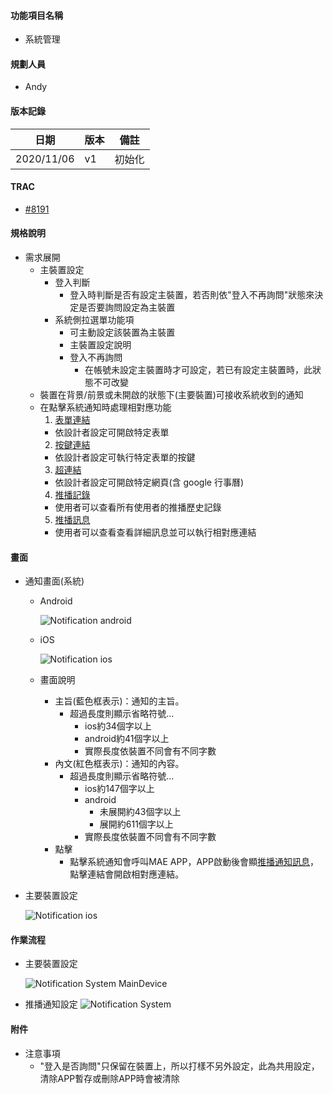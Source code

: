 #### <div id="notification">功能項目名稱</div>
  * 系統管理

#### <div id="user">規劃人員</div>
  * Andy

#### <div id="version">版本記錄</div>
  |日期|版本|備註|
  |---|---|---|
  |2020/11/06|v1|初始化|

#### <div id="trac">TRAC</div>
  * [#8191](http://trac.uneec.com/trac/neco/ticket/8191)

#### <div id="specification">規格說明</div>
  * 需求展開
    * 主裝置設定
      * 登入判斷
        * 登入時判斷是否有設定主裝置，若否則依"登入不再詢問"狀態來決定是否要詢問設定為主裝置
      * 系統側拉選單功能項
        * 可主動設定該裝置為主裝置
        * 主裝置設定說明
        * 登入不再詢問
          * 在帳號未設定主裝置時才可設定，若已有設定主裝置時，此狀態不可改變
    * 裝置在背景/前景或未開啟的狀態下(主要裝置)可接收系統收到的通知
    * 在點擊系統通知時處理相對應功能
      1. [表單連結](notification_formlink.md)
        * 依設計者設定可開啟特定表單
      2. [按鍵連結](notification_buttonlink.md)
        * 依設計者設定可執行特定表單的按鍵
      3. [超連結](notification_hyperlink.md)
        * 依設計者設定可開啟特定網頁(含 google 行事曆)
      4. [推播記錄](notification_record.md)
        * 使用者可以查看所有使用者的推播歷史記錄
      5. [推播訊息](notification_message.md)
        * 使用者可以查看查看詳細訊息並可以執行相對應連結

#### <div id="photo">畫面</div>
  * 通知畫面(系統)
    * Android

      ![Notification android](./image/notification_android.png)
    
    * iOS
    
      ![Notification ios](./image/notification_ios.png)

    * 畫面說明
      * 主旨(藍色框表示)：通知的主旨。
        * 超過長度則顯示省略符號...
          * ios約34個字以上
          * android約41個字以上
          * 實際長度依裝置不同會有不同字數
      * 內文(紅色框表示)：通知的內容。
        * 超過長度則顯示省略符號...
          * ios約147個字以上
          * android
            * 未展開約43個字以上
            * 展開約611個字以上
          * 實際長度依裝置不同會有不同字數
      * 點擊
        * 點擊系統通知會呼叫MAE APP，APP啟動後會顯[推播通知訊息](notification_message.md)，點擊連結會開啟相對應連結。

  * 主要裝置設定

    ![Notification ios](./image/notification_system_device.png)

#### <div id="workflow">作業流程</div>

  * 主要裝置設定
  
    ![Notification System MainDevice](./image/workflow_system_maindevice.png)

  * 推播通知設定
    ![Notification System](./image/workflow_system.png)

#### <div id="attachment">附件</div>
  * 注意事項
    * "登入是否詢問"只保留在裝置上，所以打樣不另外設定，此為共用設定，清除APP暫存或刪除APP時會被清除